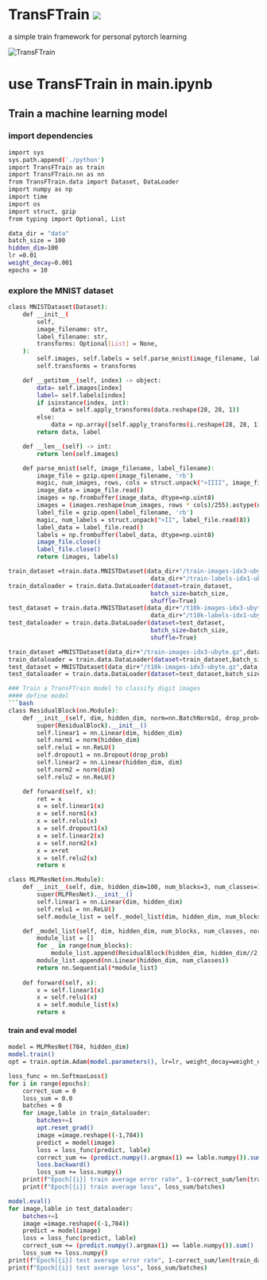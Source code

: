 # TransFTrain ![](https://img.shields.io/badge/version-v0.1.0-brightgreen)
a simple train framework for personal pytorch learning

![TransFTrain](https://github.com/Vooolta/TransFTrain/blob/master/img/%E5%9B%BE%E7%89%87%201.png?raw=true)
# use TransFTrain in main.ipynb

## Train a machine learning model
### import dependencies
```bash
import sys
sys.path.append('./python')
import TransFTrain as train
import TransFTrain.nn as nn
from TransFTrain.data import Dataset, DataLoader
import numpy as np
import time
import os
import struct, gzip
from typing import Optional, List
```

```bash
data_dir = "data"
batch_size = 100
hidden_dim=100
lr =0.01
weight_decay=0.001
epochs = 10
```

### explore the MNIST dataset
```bash
class MNISTDataset(Dataset):
    def __init__(
        self,
        image_filename: str,
        label_filename: str,
        transforms: Optional[List] = None,
    ):  
        self.images, self.labels = self.parse_mnist(image_filename, label_filename)
        self.transforms = transforms

    def __getitem__(self, index) -> object:
        data= self.images[index]
        label= self.labels[index]
        if isinstance(index, int):
            data = self.apply_transforms(data.reshape(28, 28, 1))
        else:
            data = np.array([self.apply_transforms(i.reshape(28, 28, 1)) for i in data])
        return data, label

    def __len__(self) -> int:
        return len(self.images)

    def parse_mnist(self, image_filename, label_filename):
        image_file = gzip.open(image_filename, 'rb')
        magic, num_images, rows, cols = struct.unpack(">IIII", image_file.read(16))
        image_data = image_file.read()
        images = np.frombuffer(image_data, dtype=np.uint8)
        images = (images.reshape(num_images, rows * cols)/255).astype(np.float32)
        label_file = gzip.open(label_filename, 'rb')
        magic, num_labels = struct.unpack(">II", label_file.read(8))
        label_data = label_file.read()
        labels = np.frombuffer(label_data, dtype=np.uint8)
        image_file.close()
        label_file.close()
        return (images, labels)
```

``` bash 
train_dataset =train.data.MNISTDataset(data_dir+"/train-images-idx3-ubyte.gz",
                                        data_dir+"/train-labels-idx1-ubyte.gz")
train_dataloader = train.data.DataLoader(dataset=train_dataset,
                                        batch_size=batch_size,
                                        shuffle=True)
test_dataset = train.data.MNISTDataset(data_dir+"/t10k-images-idx3-ubyte.gz",
                                        data_dir+"/t10k-labels-idx1-ubyte.gz")
test_dataloader = train.data.DataLoader(dataset=test_dataset,
                                        batch_size=batch_size,
                                        shuffle=True)
```

```bash
train_dataset =MNISTDataset(data_dir+"/train-images-idx3-ubyte.gz",data_dir+"/train-labels-idx1-ubyte.gz")
train_dataloader = train.data.DataLoader(dataset=train_dataset,batch_size=batch_size,shuffle=True)
test_dataset = MNISTDataset(data_dir+"/t10k-images-idx3-ubyte.gz",data_dir+"/t10k-labels-idx1-ubyte.gz")
test_dataloader = train.data.DataLoader(dataset=test_dataset,batch_size=batch_size,shuffle=True)

### Train a TransFTrain model to classify digit images
#### define model
```bash
class ResidualBlock(nn.Module):
    def __init__(self, dim, hidden_dim, norm=nn.BatchNorm1d, drop_prob=0.1):
        super(ResidualBlock).__init__()
        self.linear1 = nn.Linear(dim, hidden_dim)
        self.norm1 = norm(hidden_dim)
        self.relu1 = nn.ReLU()
        self.dropout1 = nn.Dropout(drop_prob)
        self.linear2 = nn.Linear(hidden_dim, dim)
        self.norm2 = norm(dim)
        self.relu2 = nn.ReLU()

    def forward(self, x):
        ret = x
        x = self.linear1(x)
        x = self.norm1(x)
        x = self.relu1(x)
        x = self.dropout1(x)
        x = self.linear2(x)
        x = self.norm2(x)
        x = x+ret
        x = self.relu2(x)
        return x

class MLPResNet(nn.Module):
    def __init__(self, dim, hidden_dim=100, num_blocks=3, num_classes=10, norm=nn.BatchNorm1d, drop_prob=0.1):
        super(MLPResNet).__init__()
        self.linear1 = nn.Linear(dim, hidden_dim)
        self.relu1 = nn.ReLU()
        self.module_list = self._model_list(dim, hidden_dim, num_blocks, num_classes, norm, drop_prob)

    def _model_list(self, dim, hidden_dim, num_blocks, num_classes, norm, drop_prob):
        module_list = []
        for _ in range(num_blocks):
            module_list.append(ResidualBlock(hidden_dim, hidden_dim//2, norm=norm, drop_prob=drop_prob))
        module_list.append(nn.Linear(hidden_dim, num_classes))
        return nn.Sequential(*module_list)
    
    def forward(self, x):
        x = self.linear1(x)
        x = self.relu1(x)
        x = self.module_list(x)
        return x
```

#### train and eval model
```bash
model = MLPResNet(784, hidden_dim)
model.train()
opt = train.optim.Adam(model.parameters(), lr=lr, weight_decay=weight_decay)
```

```bash
loss_func = nn.SoftmaxLoss()
for i in range(epochs):
    correct_sum = 0
    loss_sum = 0.0
    batches = 0
    for image,lable in train_dataloader:
        batches+=1
        opt.reset_grad()
        image =image.reshape((-1,784))
        predict = model(image)
        loss = loss_func(predict, lable)
        correct_sum += (predict.numpy().argmax(1) == lable.numpy()).sum()
        loss.backward()
        loss_sum += loss.numpy()
    print(f"Epoch[{i}] train average error rate", 1-correct_sum/len(train_dataloader.dataset))
    print(f"Epoch[{i}] train average loss", loss_sum/batches)
```

```bash
model.eval()
for image,lable in test_dataloader:
    batches+=1
    image =image.reshape((-1,784))
    predict = model(image)
    loss = loss_func(predict, lable)
    correct_sum += (predict.numpy().argmax(1) == lable.numpy()).sum()
    loss_sum += loss.numpy()
print(f"Epoch[{i}] test average error rate", 1-correct_sum/len(train_dataloader.dataset))
print(f"Epoch[{i}] test average loss", loss_sum/batches)
```